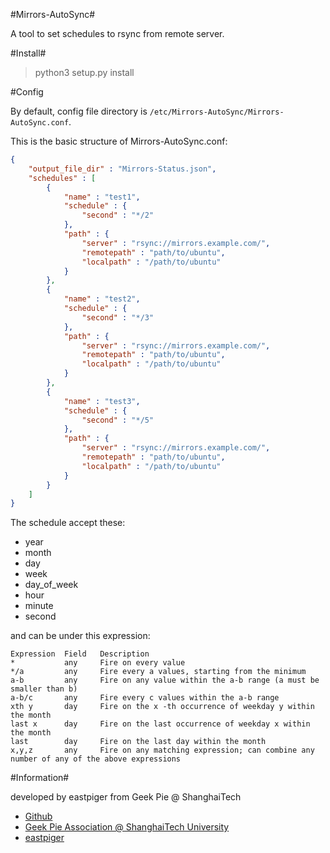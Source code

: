 
#Mirrors-AutoSync#

A tool to set schedules to rsync from remote server.

#Install#

> python3 setup.py install

#Config

By default, config file directory is `/etc/Mirrors-AutoSync/Mirrors-AutoSync.conf`.

This is the basic structure of Mirrors-AutoSync.conf:
```JSON
{
	"output_file_dir" : "Mirrors-Status.json",
	"schedules" : [
		{
			"name" : "test1",
			"schedule" : {
				"second" : "*/2"
			},
			"path" : {
				"server" : "rsync://mirrors.example.com/",
				"remotepath" : "path/to/ubuntu",
				"localpath" : "/path/to/ubuntu"
			}
		},
		{
			"name" : "test2",
			"schedule" : {
				"second" : "*/3"
			},
			"path" : {
				"server" : "rsync://mirrors.example.com/",
				"remotepath" : "path/to/ubuntu",
				"localpath" : "/path/to/ubuntu"
			}
		},
		{
			"name" : "test3",
			"schedule" : {
				"second" : "*/5"
			},
			"path" : {
				"server" : "rsync://mirrors.example.com/",
				"remotepath" : "path/to/ubuntu",
				"localpath" : "/path/to/ubuntu"
			}
		}
	]
}

```

The schedule accept these:

 - year 
 - month 
 - day 
 - week
 - day_of_week 
 - hour 
 - minute 
 - second 

and can be under this expression:

```
Expression	Field	Description
*			any		Fire on every value
*/a			any		Fire every a values, starting from the minimum
a-b			any		Fire on any value within the a-b range (a must be smaller than b)
a-b/c		any		Fire every c values within the a-b range
xth y		day		Fire on the x -th occurrence of weekday y within the month
last x		day		Fire on the last occurrence of weekday x within the month
last		day		Fire on the last day within the month
x,y,z		any		Fire on any matching expression; can combine any number of any of the above expressions
```

#Information#

developed by eastpiger from Geek Pie @ ShanghaiTech

- [Github](https://github.com/ShanghaitechGeekPie/Mirrors-AutoSync)
- [Geek Pie Association @ ShanghaiTech University](http://www.geekpie.org/)
- [eastpiger](http://www.eastpiger.com/)
